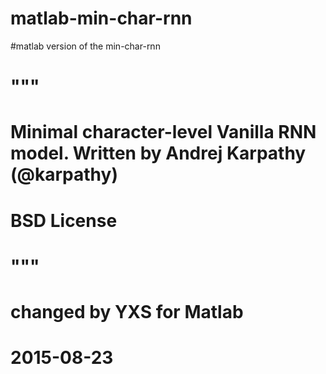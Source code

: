 # matlab-min-char-rnn

#matlab version of the min-char-rnn
# """
# Minimal character-level Vanilla RNN model. Written by Andrej Karpathy (@karpathy)
# BSD License
# """
# changed by YXS for Matlab
# 2015-08-23
